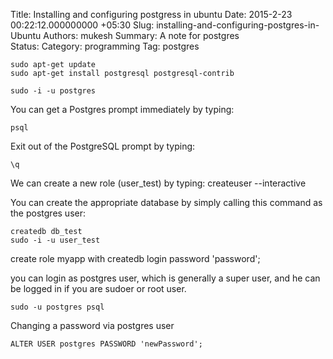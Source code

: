 Title: Installing and configuring postgress in ubuntu
Date: 2015-2-23 00:22:12.000000000 +05:30
Slug: installing-and-configuring-postgres-in-Ubuntu
Authors: mukesh
Summary: A note for postgres  
Status: 
Category: programming
Tag: postgres 

	sudo apt-get update
	sudo apt-get install postgresql postgresql-contrib

	sudo -i -u postgres

You can get a Postgres prompt immediately by typing:

	psql

Exit out of the PostgreSQL prompt by typing:

	\q


We can create a new role (user_test) by typing:
	createuser --interactive


You can create the appropriate database by simply calling this command as the postgres user:

	createdb db_test
	sudo -i -u user_test



create role myapp with createdb login password 'password';

you can login as postgres user, which is generally a super user, and he can be logged in if you are sudoer or root user. 

	sudo -u postgres psql

Changing a password via postgres user

	ALTER USER postgres PASSWORD 'newPassword';